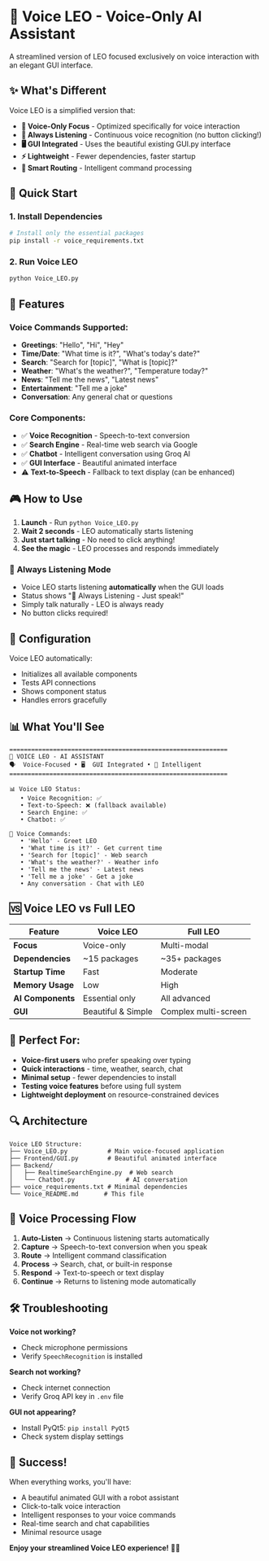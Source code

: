 # 🎤 Voice LEO - Voice-Only AI Assistant

A streamlined version of LEO focused exclusively on voice interaction with an elegant GUI interface.

## ✨ What's Different

Voice LEO is a simplified version that:
- **🎤 Voice-Only Focus** - Optimized specifically for voice interaction
- **🔄 Always Listening** - Continuous voice recognition (no button clicking!)
- **🖥️ GUI Integrated** - Uses the beautiful existing GUI.py interface
- **⚡ Lightweight** - Fewer dependencies, faster startup
- **🧠 Smart Routing** - Intelligent command processing

## 🚀 Quick Start

### 1. Install Dependencies
```bash
# Install only the essential packages
pip install -r voice_requirements.txt
```

### 2. Run Voice LEO
```bash
python Voice_LEO.py
```

## 🎯 Features

### Voice Commands Supported:
- **Greetings**: "Hello", "Hi", "Hey"
- **Time/Date**: "What time is it?", "What's today's date?"
- **Search**: "Search for [topic]", "What is [topic]?"
- **Weather**: "What's the weather?", "Temperature today?"
- **News**: "Tell me the news", "Latest news"
- **Entertainment**: "Tell me a joke"
- **Conversation**: Any general chat or questions

### Core Components:
- ✅ **Voice Recognition** - Speech-to-text conversion
- ✅ **Search Engine** - Real-time web search via Google
- ✅ **Chatbot** - Intelligent conversation using Groq AI
- ✅ **GUI Interface** - Beautiful animated interface
- ⚠️ **Text-to-Speech** - Fallback to text display (can be enhanced)

## 🎮 How to Use

1. **Launch** - Run `python Voice_LEO.py`
2. **Wait 2 seconds** - LEO automatically starts listening
3. **Just start talking** - No need to click anything!
4. **See the magic** - LEO processes and responds immediately

### 🔄 **Always Listening Mode**
- Voice LEO starts listening **automatically** when the GUI loads
- Status shows "🎤 Always Listening - Just speak!"
- Simply talk naturally - LEO is always ready
- No button clicks required!

## 🔧 Configuration

Voice LEO automatically:
- Initializes all available components
- Tests API connections
- Shows component status
- Handles errors gracefully

## 📊 What You'll See

```
============================================================
🎤 VOICE LEO - AI ASSISTANT
🗣️  Voice-Focused • 🖥️  GUI Integrated • 🧠 Intelligent
============================================================

📊 Voice LEO Status:
   • Voice Recognition: ✅
   • Text-to-Speech: ❌ (fallback available)
   • Search Engine: ✅
   • Chatbot: ✅

💬 Voice Commands:
   • 'Hello' - Greet LEO
   • 'What time is it?' - Get current time
   • 'Search for [topic]' - Web search
   • 'What's the weather?' - Weather info
   • 'Tell me the news' - Latest news
   • 'Tell me a joke' - Get a joke
   • Any conversation - Chat with LEO
```

## 🆚 Voice LEO vs Full LEO

| Feature | Voice LEO | Full LEO |
|---------|-----------|----------|
| **Focus** | Voice-only | Multi-modal |
| **Dependencies** | ~15 packages | ~35+ packages |
| **Startup Time** | Fast | Moderate |
| **Memory Usage** | Low | High |
| **AI Components** | Essential only | All advanced |
| **GUI** | Beautiful & Simple | Complex multi-screen |

## 🎯 Perfect For:

- **Voice-first users** who prefer speaking over typing
- **Quick interactions** - time, weather, search, chat
- **Minimal setup** - fewer dependencies to install
- **Testing voice features** before using full system
- **Lightweight deployment** on resource-constrained devices

## 🔍 Architecture

```
Voice LEO Structure:
├── Voice_LEO.py           # Main voice-focused application
├── Frontend/GUI.py        # Beautiful animated interface  
├── Backend/
│   ├── RealtimeSearchEngine.py  # Web search
│   └── Chatbot.py              # AI conversation
├── voice_requirements.txt # Minimal dependencies
└── Voice_README.md       # This file
```

## 🎤 Voice Processing Flow

1. **Auto-Listen** → Continuous listening starts automatically
2. **Capture** → Speech-to-text conversion when you speak
3. **Route** → Intelligent command classification
4. **Process** → Search, chat, or built-in response
5. **Respond** → Text-to-speech or text display
6. **Continue** → Returns to listening mode automatically

## 🛠️ Troubleshooting

**Voice not working?**
- Check microphone permissions
- Verify `SpeechRecognition` is installed

**Search not working?**
- Check internet connection
- Verify Groq API key in `.env` file

**GUI not appearing?**
- Install PyQt5: `pip install PyQt5`
- Check system display settings

## 🎉 Success!

When everything works, you'll have:
- A beautiful animated GUI with a robot assistant
- Click-to-talk voice interaction
- Intelligent responses to your voice commands
- Real-time search and chat capabilities
- Minimal resource usage

**Enjoy your streamlined Voice LEO experience!** 🎤✨
